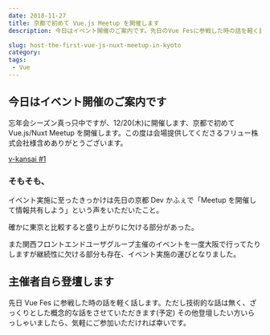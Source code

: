 ```yaml
---
date: 2018-11-27
title: 京都で初めて Vue.js Meetup を開催します
description: 今日はイベント開催のご案内です。先日のVue Fesに参戦した時の話を軽く話します。

slug: host-the-first-vue-js-nuxt-meetup-in-kyoto
category: 
tags: 
 - Vue
---
```


## 今日はイベント開催のご案内です

忘年会シーズン真っ只中ですが、12/20(木)に開催します、京都で初めて Vue.js/Nuxt Meetup を開催します。この度は会場提供してくださるフリュー株式会社様含めありがとうございます。

<a class="link-preview" href="https://vuekansai.connpass.com/event/110542">v-kansai #1</a>

### そもそも、

イベント実施に至ったきっかけは先日の京都 Dev かふぇで「Meetup を開催して情報共有しよう」という声をいただいたこと。

確かに東京と比較すると盛り上がりに欠ける部分があった。

また関西フロントエンドユーザグループ主催のイベントを一度大阪で行ってたりしますが継続性に欠ける部分も存在、イベント実施の運びとなりました。

## 主催者自ら登壇します

先日 Vue Fes に参戦した時の話を軽く話します。ただし技術的な話は無く、ざっくりとした概念的な話をさせていただきます(予定) その他登壇したい方いらっしゃいましたら、気軽にご参加いただければ幸いです。
